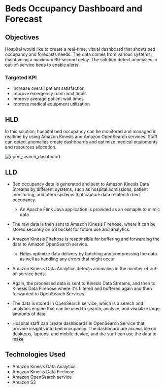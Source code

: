 # Beds Occupancy Dashboard and Forecast

## Objectives

Hospital would like to create a real-time, visual dashboard that shows bed occupancy and forecasts needs. The data comes from various systems, maintaining a maximum 60-second delay. The solution detect anomalies in out-of-service beds to enable alerts.


### Targeted KPI
- Increase overall patient satisfaction
- Improve emergency room wait times
- Improve average patient wait times
- Improve medical equipment utilization

## HLD
In this solution, hospital bed occupancy can be monitored and managed in realtime by using Amazon Kinesis and Amazon OpenSearch services. Staff can detect anomalies create dashboards and optimize medical equipments and resources allocation.

![open_search_dashboard](https://github.com/rsayedyo/HealthIT/assets/36279070/3cc6269b-17e2-4bd2-80b5-0f535415a7e0)

## LLD
- Bed occupancy data is generated and sent to Amazon Kinesis Data Streams by different systems, such as hospital admissions, patient monitoring, and other systems that capture data related to bed occupancy.
  - An Apache Flink Java application is provided as an exmaple to mimic data

- The raw data is then sent to Amazon Kinesis Firehose, where it can be stored securely on S3 bucket for future use and analytics.

- Amazon Kinesis Firehose is responsible for buffering and forwarding the data to Amazon OpenSearch service.
  - Helps optimize data delivery by batching and compressing the data as well as handling any errors that might occur

- Amazon Kinesis Data Analytics detects anomalies in the number of out-of-service beds.

- Again, the processed data is sent to Kinesis Data Streams, and then to Kinesis Data Firehose where it's filtered and buffered again and then forwarded to OpenSearch Services.

- The data is stored in OpenSearch service, which is a search and analytics engine that can be used to search, analyze, and visualize large amounts of data.

- Hospital staff can create dashboards in OpenSearch Service that provide insights into bed occupancy. The dashboard are accessible on desktops, laptops, and mobile device, and the staff can use the data to make

## Technologies Used
- Amazon Kinesis Data Analytics
- Amazon Kinesis Data Firehose
- Amazon OpenSearch service
- Amazon S3


